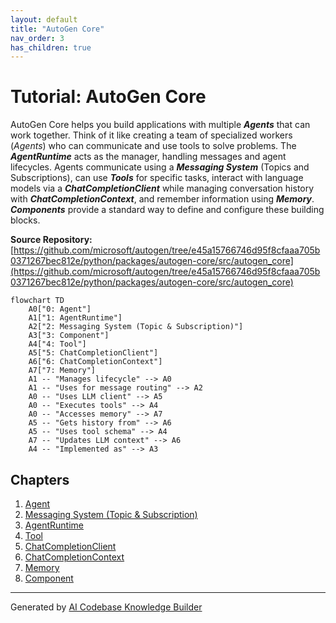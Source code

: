 ```yaml
---
layout: default
title: "AutoGen Core"
nav_order: 3
has_children: true
---
```


# Tutorial: AutoGen Core

AutoGen Core helps you build applications with multiple **_Agents_** that can work together.
Think of it like creating a team of specialized workers (*Agents*) who can communicate and use tools to solve problems.
The **_AgentRuntime_** acts as the manager, handling messages and agent lifecycles.
Agents communicate using a **_Messaging System_** (Topics and Subscriptions), can use **_Tools_** for specific tasks, interact with language models via a **_ChatCompletionClient_** while managing conversation history with **_ChatCompletionContext_**, and remember information using **_Memory_**.
**_Components_** provide a standard way to define and configure these building blocks.


**Source Repository:** [https://github.com/microsoft/autogen/tree/e45a15766746d95f8cfaaa705b0371267bec812e/python/packages/autogen-core/src/autogen_core](https://github.com/microsoft/autogen/tree/e45a15766746d95f8cfaaa705b0371267bec812e/python/packages/autogen-core/src/autogen_core)

```mermaid
flowchart TD
    A0["0: Agent"]
    A1["1: AgentRuntime"]
    A2["2: Messaging System (Topic & Subscription)"]
    A3["3: Component"]
    A4["4: Tool"]
    A5["5: ChatCompletionClient"]
    A6["6: ChatCompletionContext"]
    A7["7: Memory"]
    A1 -- "Manages lifecycle" --> A0
    A1 -- "Uses for message routing" --> A2
    A0 -- "Uses LLM client" --> A5
    A0 -- "Executes tools" --> A4
    A0 -- "Accesses memory" --> A7
    A5 -- "Gets history from" --> A6
    A5 -- "Uses tool schema" --> A4
    A7 -- "Updates LLM context" --> A6
    A4 -- "Implemented as" --> A3
```

## Chapters

1. [Agent](01_agent.md)
2. [Messaging System (Topic & Subscription)](02_messaging_system__topic___subscription_.md)
3. [AgentRuntime](03_agentruntime.md)
4. [Tool](04_tool.md)
5. [ChatCompletionClient](05_chatcompletionclient.md)
6. [ChatCompletionContext](06_chatcompletioncontext.md)
7. [Memory](07_memory.md)
8. [Component](08_component.md)


---

Generated by [AI Codebase Knowledge Builder](https://github.com/The-Pocket/Tutorial-Codebase-Knowledge)
